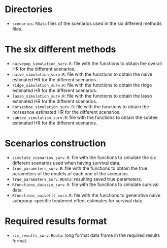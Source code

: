 # Directories

- `scenarios`: `RData` files of the scenarios used in the six different methods files.

# The six different methods

- `naivepop_simulation_surv.R`: file with the functions to obtain the overall HR for the different scenarios.
- `naive_simulation_surv.R`: file with the functions to obtain the naive estimated HR for the different scenarios.
- `ridge_simulation_surv.R`: file with the functions to obtain the ridge estimated HR for the different scenarios.
- `lasso_simulation_surv.R`: file with the functions to obtain the lasso estimated HR for the different scenarios.
- `horseshoe_simulation_surv.R`: file with the functions to obtain the horseshoe estimated HR for the different scenarios.
- `subtee_simulation_surv.R`: file with the functions to obtain the subtee estimated HR for the different scenarios.

# Scenarios construction

- `simulate_scenarios_surv.R`: file with the functions to simulate the six different scenarios used when having survival data.
- `true_parameters_surv.R`: file with the functions to obtain the true parameters of the models of each one of the scenarios.
- `true_parameters_surv.RData`: resulting saved true parameters.
- `Rfunctions_datasim_surv.R`: file with the functions to simulate survival data.
- `Rfunctions_naivefit_surv.R`: file with the functions to generative naive subgroup-specific treatment effect estimates for survival data.

# Required results format

- `sim_results_surv.Rdata`: long format data frame in the required results format.
